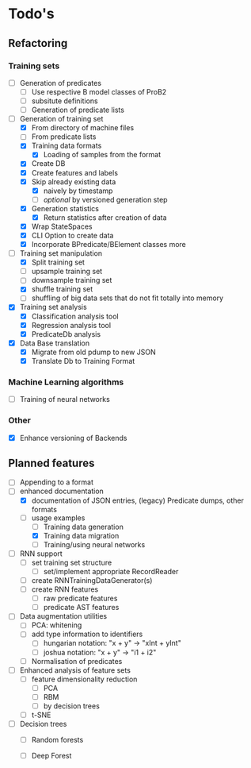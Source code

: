 # Todo's

## Refactoring

### Training sets

- [ ] Generation of predicates
  - [ ] Use respective B model classes of ProB2
  - [ ] subsitute definitions
  - [ ] Generation of predicate lists
- [ ] Generation of training set
  - [x] From directory of machine files
  - [ ] From predicate lists
  - [x] Training data formats
    - [x] Loading of samples from the format
  - [x] Create DB
  - [x] Create features and labels
  - [x] Skip already existing data
    - [x] naively by timestamp
    - [ ] _optional_ by versioned generation step
  - [x] Generation statistics
    - [x] Return statistics after creation of data
  - [x] Wrap StateSpaces
  - [x] CLI Option to create data
  - [x] Incorporate BPredicate/BElement classes more
- [ ] Training set manipulation
  - [x] Split training set
  - [ ] upsample training set
  - [ ] downsample training set
  - [x] shuffle training set
  - [ ] shuffling of big data sets that do not fit totally into memory
- [x] Training set analysis
  - [x] Classification analysis tool
  - [x] Regression analysis tool
  - [x] PredicateDb analysis
- [x] Data Base translation
  - [x] Migrate from old pdump to new JSON
  - [x] Translate Db to Training Format

### Machine Learning algorithms

- [ ] Training of neural networks

### Other

- [x] Enhance versioning of Backends

## Planned features

- [ ] Appending to a format
- [ ] enhanced documentation
  - [x] documentation of JSON entries, (legacy) Predicate dumps, other formats
  - [ ] usage examples
    - [ ] Training data generation
    - [x] Training data migration
    - [ ] Training/using neural networks
- [ ] RNN support
  - [ ] set training set structure
    - [ ] set/implement appropriate RecordReader
  - [ ] create RNNTrainingDataGenerator(s)
  - [ ] create RNN features
    - [ ] raw predicate features
    - [ ] predicate AST features
- [ ] Data augmentation utilities
  - [ ] PCA: whitening
  - [ ] add type information to identifiers
    - [ ] hungarian notation: "x + y" -> "xInt + yInt"
    - [ ] joshua notation: "x + y" -> "i1 + i2"
  - [ ] Normalisation of predicates
- [ ] Enhanced analysis of feature sets
  - [ ] feature dimensionality reduction
    - [ ] PCA
    - [ ] RBM
    - [ ] by decision trees
  - [ ] t-SNE
- [ ] Decision trees
  - [ ] Random forests 
  - [ ] Deep Forest

